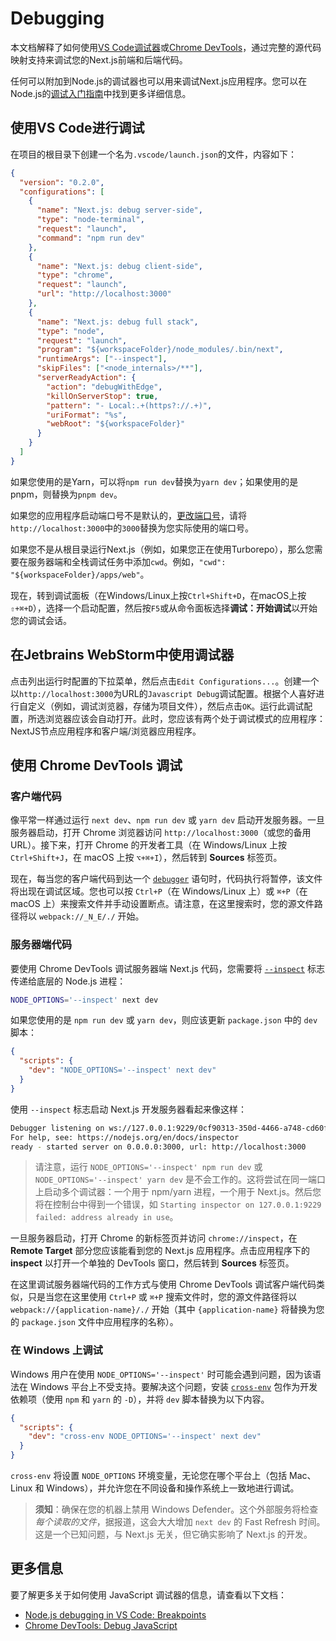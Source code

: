 # Debugging

本文档解释了如何使用[VS Code调试器](https://code.visualstudio.com/docs/editor/debugging)或[Chrome DevTools](https://developers.google.com/web/tools/chrome-devtools)，通过完整的源代码映射支持来调试您的Next.js前端和后端代码。

任何可以附加到Node.js的调试器也可以用来调试Next.js应用程序。您可以在Node.js的[调试入门指南](https://nodejs.org/en/docs/guides/debugging-getting-started/)中找到更多详细信息。

## 使用VS Code进行调试

在项目的根目录下创建一个名为`.vscode/launch.json`的文件，内容如下：

```json filename="launch.json"
{
  "version": "0.2.0",
  "configurations": [
    {
      "name": "Next.js: debug server-side",
      "type": "node-terminal",
      "request": "launch",
      "command": "npm run dev"
    },
    {
      "name": "Next.js: debug client-side",
      "type": "chrome",
      "request": "launch",
      "url": "http://localhost:3000"
    },
    {
      "name": "Next.js: debug full stack",
      "type": "node",
      "request": "launch",
      "program": "${workspaceFolder}/node_modules/.bin/next",
      "runtimeArgs": ["--inspect"],
      "skipFiles": ["<node_internals>/**"],
      "serverReadyAction": {
        "action": "debugWithEdge",
        "killOnServerStop": true,
        "pattern": "- Local:.+(https?://.+)",
        "uriFormat": "%s",
        "webRoot": "${workspaceFolder}"
      }
    }
  ]
}
```

如果您使用的是Yarn，可以将`npm run dev`替换为`yarn dev`；如果使用的是pnpm，则替换为`pnpm dev`。

如果您的应用程序启动端口号不是默认的，[更改端口号](/docs/pages/api-reference/next-cli#development)，请将`http://localhost:3000`中的`3000`替换为您实际使用的端口号。

如果您不是从根目录运行Next.js（例如，如果您正在使用Turborepo），那么您需要在服务器端和全栈调试任务中添加`cwd`。例如，`"cwd": "${workspaceFolder}/apps/web"`。

现在，转到调试面板（在Windows/Linux上按`Ctrl+Shift+D`，在macOS上按`⇧+⌘+D`），选择一个启动配置，然后按`F5`或从命令面板选择**调试：开始调试**以开始您的调试会话。

## 在Jetbrains WebStorm中使用调试器

点击列出运行时配置的下拉菜单，然后点击`Edit Configurations...`。创建一个以`http://localhost:3000`为URL的`Javascript Debug`调试配置。根据个人喜好进行自定义（例如，调试浏览器，存储为项目文件），然后点击`OK`。运行此调试配置，所选浏览器应该会自动打开。此时，您应该有两个处于调试模式的应用程序：NextJS节点应用程序和客户端/浏览器应用程序。
## 使用 Chrome DevTools 调试

### 客户端代码

像平常一样通过运行 `next dev`、`npm run dev` 或 `yarn dev` 启动开发服务器。一旦服务器启动，打开 Chrome 浏览器访问 `http://localhost:3000`（或您的备用 URL）。接下来，打开 Chrome 的开发者工具（在 Windows/Linux 上按 `Ctrl+Shift+J`，在 macOS 上按 `⌥+⌘+I`），然后转到 **Sources** 标签页。

现在，每当您的客户端代码到达一个 [`debugger`](https://developer.mozilla.org/docs/Web/JavaScript/Reference/Statements/debugger) 语句时，代码执行将暂停，该文件将出现在调试区域。您也可以按 `Ctrl+P`（在 Windows/Linux 上）或 `⌘+P`（在 macOS 上）来搜索文件并手动设置断点。请注意，在这里搜索时，您的源文件路径将以 `webpack://_N_E/./` 开始。

### 服务器端代码

要使用 Chrome DevTools 调试服务器端 Next.js 代码，您需要将 [`--inspect`](https://nodejs.org/api/cli.html#cli_inspect_host_port) 标志传递给底层的 Node.js 进程：

```bash filename="终端"
NODE_OPTIONS='--inspect' next dev
```

如果您使用的是 `npm run dev` 或 `yarn dev`，则应该更新 `package.json` 中的 `dev` 脚本：

```json filename="package.json"
{
  "scripts": {
    "dev": "NODE_OPTIONS='--inspect' next dev"
  }
}
```

使用 `--inspect` 标志启动 Next.js 开发服务器看起来像这样：

```bash filename="终端"
Debugger listening on ws://127.0.0.1:9229/0cf90313-350d-4466-a748-cd60f4e47c95
For help, see: https://nodejs.org/en/docs/inspector
ready - started server on 0.0.0.0:3000, url: http://localhost:3000
```

> 请注意，运行 `NODE_OPTIONS='--inspect' npm run dev` 或 `NODE_OPTIONS='--inspect' yarn dev` 是不会工作的。这将尝试在同一端口上启动多个调试器：一个用于 npm/yarn 进程，一个用于 Next.js。然后您将在控制台中得到一个错误，如 `Starting inspector on 127.0.0.1:9229 failed: address already in use`。

一旦服务器启动，打开 Chrome 的新标签页并访问 `chrome://inspect`，在 **Remote Target** 部分您应该能看到您的 Next.js 应用程序。点击应用程序下的 **inspect** 以打开一个单独的 DevTools 窗口，然后转到 **Sources** 标签页。

在这里调试服务器端代码的工作方式与使用 Chrome DevTools 调试客户端代码类似，只是当您在这里使用 `Ctrl+P` 或 `⌘+P` 搜索文件时，您的源文件路径将以 `webpack://{application-name}/./` 开始（其中 `{application-name}` 将替换为您的 `package.json` 文件中应用程序的名称）。

### 在 Windows 上调试

Windows 用户在使用 `NODE_OPTIONS='--inspect'` 时可能会遇到问题，因为该语法在 Windows 平台上不受支持。要解决这个问题，安装 [`cross-env`](https://www.npmjs.com/package/cross-env) 包作为开发依赖项（使用 `npm` 和 `yarn` 的 `-D`），并将 `dev` 脚本替换为以下内容。

```json filename="package.json"
{
  "scripts": {
    "dev": "cross-env NODE_OPTIONS='--inspect' next dev"
  }
}
```

`cross-env` 将设置 `NODE_OPTIONS` 环境变量，无论您在哪个平台上（包括 Mac、Linux 和 Windows），并允许您在不同设备和操作系统上一致地进行调试。

> **须知**：确保在您的机器上禁用 Windows Defender。这个外部服务将检查 _每个读取的文件_，据报道，这会大大增加 `next dev` 的 Fast Refresh 时间。这是一个已知问题，与 Next.js 无关，但它确实影响了 Next.js 的开发。

## 更多信息

要了解更多关于如何使用 JavaScript 调试器的信息，请查看以下文档：

- [Node.js debugging in VS Code: Breakpoints](https://code.visualstudio.com/docs/nodejs/nodejs-debugging#_breakpoints)
- [Chrome DevTools: Debug JavaScript](https://developers.google.com/web/tools/chrome-devtools/javascript)